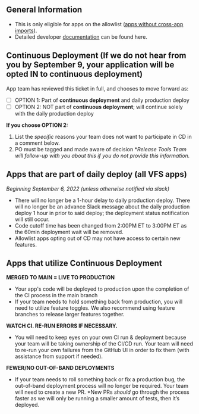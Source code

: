 ## General Information
- This is only eligible for apps on the allowlist ([apps without cross-app imports](https://department-of-veterans-affairs.github.io/veteran-facing-services-tools/frontend-support-dashboard/cross-app-import-report)).
- Detailed developer [documentation](https://depo-platform-documentation.scrollhelp.site/developer-docs/continuous-deployment) can be found here.

## Continuous Deployment (If we do not hear from you by September 9, your application will be opted IN to continuous deployment)
App team has reviewed this ticket in full, and chooses to move forward as:
- [ ] OPTION 1: Part of **continuous deployment** and daily production deploy
- [ ] OPTION 2: NOT part of **continuous deployment**; will continue solely with the daily production deploy

**If you choose OPTION 2:** 
1. List the _specific_ reasons your team does not want to participate in CD in a comment below. 
2. PO must be tagged and made aware of decision
*_Release Tools Team will follow-up with you about this if you do not provide this information._

## Apps that are part of daily deploy (all VFS apps)
_Beginning September 6, 2022 (unless otherwise notified via slack)_
- There will no longer be a 1-hour delay to daily production deploy. There will no longer be an advance Slack message about the daily production deploy 1 hour in prior to said deploy; the deployment status notification will still occur.
- Code cutoff time has been changed from 2:00PM ET to 3:00PM ET as the 60min deployment wait will be removed.
- Allowlist apps opting out of CD may not have access to certain new features.

## Apps that utilize Continuous Deployment
**MERGED TO MAIN = LIVE TO PRODUCTION**
- Your app's code will be deployed to production upon the completion of the CI process in the main branch
- If your team needs to hold something back from production, you will need to utilize feature toggles. We also recommend using feature branches to release larger features together.

**WATCH CI. RE-RUN ERRORS IF NECESSARY.**
- You will need to keep eyes on your own CI run & deployment because your team will be taking ownership of the CI/CD run. Your team will need to re-run your own failures from the GitHub UI in order to fix them (with assistance from support if needed).

**FEWER/NO OUT-OF-BAND DEPLOYMENTS**
- If your team needs to roll something back or fix a production bug, the out-of-band deployment process will no longer be required. Your team will need to create a new PR. *New PRs _should_ go through the process faster as we will only be running a smaller amount of tests, then it’s deployed.

